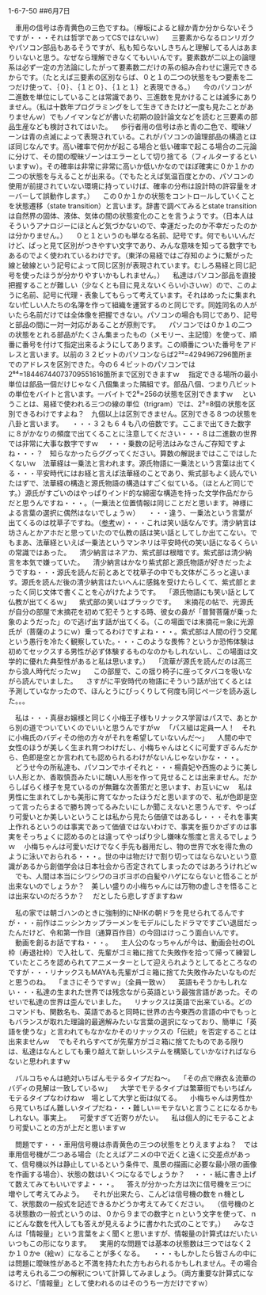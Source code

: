 1-6-7-50
##6月7日

　車用の信号は赤青黄色の三色ですね。（欅坂によると緑か青か分からないそうですが・・・それは哲学であってCSではないｗ）
　三要素からなるロンリガクやパソコン部品もあるそうですが、私も知らないしきちんと理解してる人はあまりいないと思う。なぜなら理解できなくてもいいんです。要素数が二以上の論理系は必ず一定の方法論にしたがって要素数二だけの系の組み合わせに還元できるからです。（たとえば三要素の区別ならば、０と１の二つの状態をもつ要素を二つだけ使って、｛０｝、｛１と０｝、｛１と１｝と表現できる。）
　今のパソコンが二進数を単位にしていることは常識であり、三進数を見かけることは滅多にありません。（私は十数年プログラミングをして生きてきたけど一度も見たことがありませんｗ）でもノイマンなどが書いた初期の設計論文などを読むと三要素の部品生産なども検討されてはいた。
　歩行者用の信号は赤と青の二色で、曖昧ゾーンは青の点滅によって表現されている。これがパソコンの論理部品の構造とほぼ同じなんです。高い確率で何かが起こる場合と低い確率で起こる場合の二元論に分けて、その間の曖昧ゾーンはエラーとして切り捨てる（フィルターするといいますｗ）。その確率は非常に非常に高いか低いかなのでほぼ確実に０か１かの二つの状態を与えることが出来る。（でもたとえば気温百度とかの、パソコンの使用が前提されていない環境に持っていけば、確率の分布は設計時の許容量をオーバーして誤動作します。）
　この０か１かの状態をコントロールしていくことを状態遷移（state transition）と言います。辞書で調べてみるとstate transitionは自然界の固体、液体、気体の間の状態変化のことを言うようです。（日本人はそういうアナロジーにほとんど気づかないので、幸運だったのか不幸だったのかは分かりません。）
　０と１というのも単なる名前、記号です。何でもいいんだけど、ぱっと見て区別がつきやすい文字であり、みんな意味を知ってる数字でもあるのでよく使われているわけです。（東洋の易経ではご存知のように繋がった線と破線という記号によって同じ区別が表現されています。むしろ易経と同じ記号を使ったほうが分かりやすいかもしれません。）
　私達はパソコン部品を直接把握することが難しい（少なくとも目に見えないくらい小さいｗ）ので、このように名前、記号に代理・表象してもらって考えています。それはめったに集まれない忙しい人たちの名簿を作って組織を運営するのと同じです。同姓同名の人がいたら名前だけでは全体像を把握できない。パソコンの場合も同じであり、記号と部品の間に一対一対応があることが原則です。
　パソコンでは０か１の二つの状態をとれる部品がたくさん集まったもの（メモリー、主記憶）を使って、順番に番号を付けて指定出来るようにしてあります。この順番についた番号をアドレスと言います。以前の３２ビットのパソコンならば2³²=4294967296箇所までのアドレスを区別できた。今の６４ビットのパソコンでは2⁶⁴=18446744073709551616箇所まで区別できますｗ
　指定できる場所の最小単位は部品一個だけじゃなく八個集まった隣組です。部品八個、つまり八ビットの単位をバイトと言います。一バイトで2⁸=256の状態を区別できますｗ
　ということは、易経で使われる三つの線の単位（trigram）では、2³=8個の状態を区別できるわけですよね？　九個以上は区別できません。区別できる８つの状態を八卦と言います。
　・・・３２も６４も八の倍数です。ここまで出てきた数字に８がかなりの頻度で出てくることに注意してください・・・８は二進数の世界では非常に大事な数字ですｗ
　・・・乗数の記号法はみなさんご存知ですよね・・・？　知らなかったらググってください。算数の解説まではここではしたくないｗ　法華経は一乗法と言われます。源氏物語に一乗法という言葉は出てくる・・・平安時代にはお経と言えば法華経のことであり、紫式部もよく読んでいたはずで、法華経の構造と源氏物語の構造はすごく似ている。（ほとんど同じです。）源氏がすごいのはやっぱりインド的な綿密な構造を持った文学作品だからだと思うんですね・・・。（一乗法と位置情報は同じことだと思います。神様による言葉の選択に偶然はないでしょうｗ）
　・・・違う、一乗法という言葉が出てくるのは枕草子ですね。（<a href="https://kotobank.jp/word/%E4%B8%80%E4%B9%97%E3%81%AE%E6%B3%95-204105#E7.B2.BE.E9.81.B8.E7.89.88.20.E6.97.A5.E6.9C.AC.E5.9B.BD.E8.AA.9E.E5.A4.A7.E8.BE.9E.E5.85.B8">参考</a>ｗ）・・・これは笑い話なんです。清少納言は坊さんとかアホだと思っていたので仏教の話は笑い話としてしか出てこない。でもまあ、法華経といえば一乗法というマンネリは平安時代の笑い話になるくらいの常識ではあった。
　清少納言はネアカ、紫式部は根暗です。紫式部は清少納言を本気で嫌っていた。
　清少納言はかなり紫式部と源氏物語が好きだったようですね・・・源氏を読んだ前とあとで枕草子の中でも文体がころっと違います。源氏を読んだ後の清少納言はたいへんに感銘を受けたらしくて、紫式部とまったく同じ文体で書くことを心がけたようです。
　「源氏物語にも笑い話として仏教が出てくるｗ」
　紫式部の笑いはブラックです。
　末摘花の帖で、光源氏が自分の部屋で末摘花を初めて犯そうとする時、彼女の鼻が「普賢菩薩が乗った象のようだった」ので逃げ出す話が出てくる。（この場面では末摘花＝象に光源氏が（菩薩のようにｗ）乗ってるわけですよね・・・。紫式部は人間の行う交尾という愚行を冷たく観察していた。・・・このような畏怖？というか恐怖体験は初めてセックスする男性が必ず体験するものなのかもしれないし、この場面は文学的に優れた典型性があると私は思います。）
　「流華が源氏を読んだのは高三から浪人時代だったｗ」
　この部屋で、この揺り椅子に座ってタバコを吸いながら読んでいました。
　さすがに平安時代の物語にそういう話が出てくるとは予測していなかったので、ほんとうにびっくりして何度も同じページを読み返した。。。

　私は・・・真昼お嬢様と同じく小梅王子様もリナックス学習はパスで、あとから別の道でついていくのでいいと思うんですがｗ
　「パス組は定員一人！　それに小梅氏のバディその他の方々がそれを希望していないんだ〜」
　人間の中で女性のほうが美しく生まれ育つわけだし、小梅ちゃんはとくに可愛すぎるんだから、色即是空とか言われても認められるわけがないんじゃないかな・・・。
　どうせ今の所私達も、パソコンでホイそれと・・・楊貴妃や西施のように美しい人形とか、香取慎吾みたいに醜い人形を作って見せることは出来ません。だからしばらく様子を見ているのが無難な次善策だと思います、お互いにｗ
　私は男性に生まれてしかも美形に育てなかったほうだと思いますので、私が色即是空って言ったらまるで勝ち誇ってるみたいにしか聞こえないと思うんです、やっぱり可愛いとか美しいということは私から見たら価値ではあるし・・・それを事実上作れるというのは事実であって価値ではないわけで、事実を振りかざすのは事実をそっちょくに認めるのとは違ってやっぱり少し嫌味な態度と言えるでしょうｗ
　小梅ちゃんは可愛いだけでなく手先も器用だし、物の世界で水を得た魚のように泳いでおられる・・・。世の中は物だけで割り切ってはならないという意識があるから創価学会は日本社会から否定されてしまったのではあろうけれどｗ
　でも、人間は本当にシワシワのヨボヨボの白髪やハゲにならないと悟ることが出来ないのでしょうか？　美しい盛りの小梅ちゃんには万物の虚しさを悟ることは出来ないのだろうか？
　だとしたら悲しすぎますねｗ

　私の家では朝ゴハンのときに強制的にNHKの朝ドラを見せられてるんですが・・・前作はニッシンカップラーメンをモデルにしたドラマですごい退屈だったんだけど、令和第一作目（通算百作目）の今回はけっこう面白いんです。
　動画を創るお話ですね・・・。
　主人公のなっちゃんが今は、動画会社のOL枠（寿退社枠）で入社して、先輩がゴミ箱に捨てた失敗作を拾って帰って練習していたところを認められてアニメーターとして迎えられようとしてるところなのですが・・・リナックスもMAYAも先輩がゴミ箱に捨てた失敗作みたいなものだと思うのね。
　「まさにそうですｗ」（全員一致ｗ）
　英語もそうかもしれない・・・私達の生まれた世界では残念ながら英語という最強言語があった。そのせいで私達の世界は歪んでいました。
　リナックスは英語で出来ている。どのコマンドも、関数名も、英語であると同時に世界の古今東西の言語の中でもっともバランスが取れた理論的最適解みたいな言葉の選択になっており、簡単に「英語を使うな」と言われてもなかなかそのリナックスの「伝統」を否定することは出来ませんｗ
　でもそれらすべてが先輩方がゴミ箱に捨てたものである限りは、私達はなんとしても乗り越えて新しいシステムを構築していかなければならないと思われますｗ

　パルコちゃんは絶対いちばんモテるタイプだね〜。
　「その点で麻衣＆流華のバディの見解は一致しているｗ」
　大学でモテるタイプは繁華街でもいちばんモテるタイプなわけねｗ　場として大学と街は似てる。
　小梅ちゃんは男性から見ていちばん難しいタイプだね・・・難しい＝モテないと言うことになるかもしれない。事実上。
　可愛すぎて近寄りがたい。
　私は個人的にモテることより可愛いことの方が上だと思いますｗ

　問題です・・・車用信号機は赤青黄色の三つの状態をとりえますよね？　では車用信号機が二つある場合（たとえばアニメの中で近くと遠くに交差点があって、信号機以外は静止しているという条件で、風景の描画に必要な最小限の画像を作画する場合）、状態の数はいくつになるでしょうか？
　・・・紙に書き上げて数えてみてもいいですよ・・・。
　答えが分かった方は次に信号機を三つに増やして考えてみよう。
　それが出来たら、こんどは信号機の数をｎ機として、状態数の一般式を記述できるかどうか考えてみてください。
　（信号機のとる状態数の一般式というのは、０から９までの数字とｎという文字を使って、ｎにどんな数を代入しても答えが見えるように書かれた式のことです。）
　みなさんは「情報量」という言葉をよく聞くと思いますが、情報量の計算式はだいたいいつもこの形になります。
　実用的な問題では基本の状態数は三つではなく２か１０かe（絵ｗ）になることが多くなる。
　・・・もしかしたら皆さんの中には問題に曖昧性があると不満を持たれた方もおられるかもしれません。その場合は考えられる二つの解釈について計算してみましょう。（両方重要な計算式になるけど、「情報量」として使われるのはそのうち一方だけですｗ）



